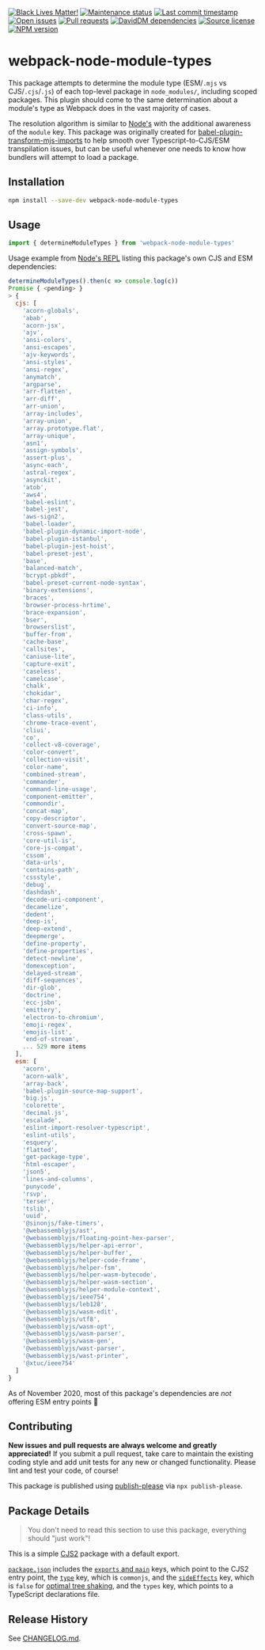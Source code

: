 [![Black Lives Matter!](https://api.ergodark.com/badges/blm "Join the movement!")](https://secure.actblue.com/donate/ms_blm_homepage_2019)
[![Maintenance status](https://img.shields.io/maintenance/active/2020 "Is this package maintained?")](https://www.npmjs.com/package/webpack-node-module-types)
[![Last commit timestamp](https://img.shields.io/github/last-commit/xunnamius/webpack-node-module-types/develop "When was the last commit to the official repo?")](https://www.npmjs.com/package/webpack-node-module-types)
[![Open issues](https://img.shields.io/github/issues/xunnamius/webpack-node-module-types "Number of known issues with this package")](https://www.npmjs.com/package/webpack-node-module-types)
[![Pull requests](https://img.shields.io/github/issues-pr/xunnamius/webpack-node-module-types "Number of open pull requests")](https://www.npmjs.com/package/webpack-node-module-types)
[![DavidDM dependencies](https://img.shields.io/david/xunnamius/webpack-node-module-types "Status of this package's dependencies")](https://david-dm.org/xunnamius/webpack-node-module-types)
[![Source license](https://img.shields.io/npm/l/webpack-node-module-types "This package's source license")](https://www.npmjs.com/package/webpack-node-module-types)
[![NPM version](https://api.ergodark.com/badges/npm-pkg-version/webpack-node-module-types "Install this package using npm or yarn!")](https://www.npmjs.com/package/webpack-node-module-types)

# webpack-node-module-types

This package attempts to determine the module type (ESM/`.mjs` vs
CJS/`.cjs`/`.js`) of each top-level package in `node_modules/`, including scoped
packages. This plugin should come to the same determination about a module's
type as Webpack does in the vast majority of cases.

The resolution algorithm is similar to
[Node's](https://nodejs.org/api/esm.html#esm_resolution_algorithm) with the
additional awareness of the `module` key. This package was originally created
for
[babel-plugin-transform-mjs-imports](https://github.com/Xunnamius/babel-plugin-transform-mjs-imports)
to help smooth over Typescript-to-CJS/ESM transpilation issues, but can be
useful whenever one needs to know how bundlers will attempt to load a package.

## Installation

```Bash
npm install --save-dev webpack-node-module-types
```

## Usage

```TypeScript
import { determineModuleTypes } from 'webpack-node-module-types'
```

Usage example from [Node's REPL](https://nodejs.org/api/repl.html#repl_repl)
listing this package's own CJS and ESM dependencies:

```JavaScript
determineModuleTypes().then(c => console.log(c))
Promise { <pending> }
> {
  cjs: [
    'acorn-globals',
    'abab',
    'acorn-jsx',
    'ajv',
    'ansi-colors',
    'ansi-escapes',
    'ajv-keywords',
    'ansi-styles',
    'ansi-regex',
    'anymatch',
    'argparse',
    'arr-flatten',
    'arr-diff',
    'arr-union',
    'array-includes',
    'array-union',
    'array.prototype.flat',
    'array-unique',
    'asn1',
    'assign-symbols',
    'assert-plus',
    'async-each',
    'astral-regex',
    'asynckit',
    'atob',
    'aws4',
    'babel-eslint',
    'babel-jest',
    'aws-sign2',
    'babel-loader',
    'babel-plugin-dynamic-import-node',
    'babel-plugin-istanbul',
    'babel-plugin-jest-hoist',
    'babel-preset-jest',
    'base',
    'balanced-match',
    'bcrypt-pbkdf',
    'babel-preset-current-node-syntax',
    'binary-extensions',
    'braces',
    'browser-process-hrtime',
    'brace-expansion',
    'bser',
    'browserslist',
    'buffer-from',
    'cache-base',
    'callsites',
    'caniuse-lite',
    'capture-exit',
    'caseless',
    'camelcase',
    'chalk',
    'chokidar',
    'char-regex',
    'ci-info',
    'class-utils',
    'chrome-trace-event',
    'cliui',
    'co',
    'collect-v8-coverage',
    'color-convert',
    'collection-visit',
    'color-name',
    'combined-stream',
    'commander',
    'command-line-usage',
    'component-emitter',
    'commondir',
    'concat-map',
    'copy-descriptor',
    'convert-source-map',
    'cross-spawn',
    'core-util-is',
    'core-js-compat',
    'cssom',
    'data-urls',
    'contains-path',
    'cssstyle',
    'debug',
    'dashdash',
    'decode-uri-component',
    'decamelize',
    'dedent',
    'deep-is',
    'deep-extend',
    'deepmerge',
    'define-property',
    'define-properties',
    'detect-newline',
    'domexception',
    'delayed-stream',
    'diff-sequences',
    'dir-glob',
    'doctrine',
    'ecc-jsbn',
    'emittery',
    'electron-to-chromium',
    'emoji-regex',
    'emojis-list',
    'end-of-stream',
    ... 529 more items
  ],
  esm: [
    'acorn',
    'acorn-walk',
    'array-back',
    'babel-plugin-source-map-support',
    'big.js',
    'colorette',
    'decimal.js',
    'escalade',
    'eslint-import-resolver-typescript',
    'eslint-utils',
    'esquery',
    'flatted',
    'get-package-type',
    'html-escaper',
    'json5',
    'lines-and-columns',
    'punycode',
    'rsvp',
    'terser',
    'tslib',
    'uuid',
    '@sinonjs/fake-timers',
    '@webassemblyjs/ast',
    '@webassemblyjs/floating-point-hex-parser',
    '@webassemblyjs/helper-api-error',
    '@webassemblyjs/helper-buffer',
    '@webassemblyjs/helper-code-frame',
    '@webassemblyjs/helper-fsm',
    '@webassemblyjs/helper-wasm-bytecode',
    '@webassemblyjs/helper-wasm-section',
    '@webassemblyjs/helper-module-context',
    '@webassemblyjs/ieee754',
    '@webassemblyjs/leb128',
    '@webassemblyjs/wasm-edit',
    '@webassemblyjs/utf8',
    '@webassemblyjs/wasm-opt',
    '@webassemblyjs/wasm-parser',
    '@webassemblyjs/wasm-gen',
    '@webassemblyjs/wast-parser',
    '@webassemblyjs/wast-printer',
    '@xtuc/ieee754'
  ]
}
```

As of November 2020, most of this package's dependencies are *not* offering ESM
entry points 🤯

## Contributing

**New issues and pull requests are always welcome and greatly appreciated!** If
you submit a pull request, take care to maintain the existing coding style and
add unit tests for any new or changed functionality. Please lint and test your
code, of course!

This package is published using
[publish-please](https://www.npmjs.com/package/publish-please) via `npx
publish-please`.

## Package Details

> You don't need to read this section to use this package, everything should
"just work"!

This is a simple [CJS2](https://github.com/webpack/webpack/issues/1114) package
with a default export.

[`package.json`](package.json) includes the [`exports` and
`main`][exports-main-key] keys, which point to the CJS2 entry point, the
[`type`][local-pkg] key, which is `commonjs`, and the
[`sideEffects`][side-effects-key] key, which is `false` for [optimal tree
shaking][tree-shaking], and the `types` key, which points to a TypeScript
declarations file.

## Release History

See [CHANGELOG.md](CHANGELOG.md).

[side-effects-key]: https://webpack.js.org/guides/tree-shaking/#mark-the-file-as-side-effect-free
[exports-main-key]: https://github.com/nodejs/node/blob/8d8e06a345043bec787e904edc9a2f5c5e9c275f/doc/api/packages.md#package-entry-points
[tree-shaking]: https://webpack.js.org/guides/tree-shaking
[local-pkg]: https://github.com/nodejs/node/blob/8d8e06a345043bec787e904edc9a2f5c5e9c275f/doc/api/packages.md#type
